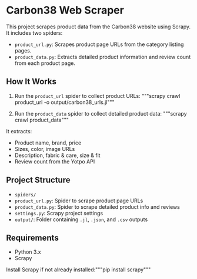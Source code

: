 # Carbon38 Web Scraper

This project scrapes product data from the Carbon38 website using Scrapy. It includes two spiders:

- `product_url.py`: Scrapes product page URLs from the category listing pages.
- `product_data.py`: Extracts detailed product information and review count from each product page.

## How It Works

1. Run the `product_url` spider to collect product URLs:
"""scrapy crawl product_url -o output/carbon38_urls.jl"""


2. Run the `product_data` spider to collect detailed product data:
"""scrapy crawl product_data"""

It extracts:
- Product name, brand, price
- Sizes, color, image URLs
- Description, fabric & care, size & fit
- Review count from the Yotpo API

## Project Structure

- `spiders/`
- `product_url.py`: Spider to scrape product page URLs
- `product_data.py`: Spider to scrape detailed product info and reviews
- `settings.py`: Scrapy project settings
- `output/`: Folder containing `.jl`, `.json`, and `.csv` outputs

## Requirements

- Python 3.x
- Scrapy

Install Scrapy if not already installed:"""pip install scrapy"""

